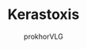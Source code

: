 ---
title: "Kerastoxis"
excerpt: "This is the miracle drug of Unturned Stones. If there was one invention other than the torch drive that could be implicated as the thing that drove humanity beyond their terrestrial homes, it would be kerastoxis: a solution of blood thinners, adrenaline, and a thousand other drugs that turn the fleshy human body into a hardened cocoon resistant against the strongest onslaught of interstellar forces."
author: "prokhorVLG"

permalink: /codex/technology/medical-science/kerastoxis
layout: blank_page

page_highlight: "#edc920"

page_features: [
                {
                  type: 'codexHead', init: {
                    id: 'codexHead',

                    toc: [ 
                      { title: '-', url: '-' },
                    ],
                    no_toc: true,

                    title: "Kerastoxis",
                    flavor: "",
                    flavor_url: '',

                    description: "<p class='text-left'>This is the miracle drug of the modern world. If there was one invention other than the torch drive that could be implicated as the thing that drove humanity beyond their terrestrial homes, it would be kerastoxis: a solution of blood thinners, adrenaline, and a thousand other drugs that turn the fleshy human body into a hardened cocoon resistant against the strongest onslaught of interstellar forces.</p>

                    <p class='text-left'>There is a catch, however. Kera is addictive - and taking it while <em>not</em> accelerating is potentially lethal.</p>",

                    image: "/assets/images/codex/technology/kera.png",
                    imageBlurb: "wheeee!",
                    lower_clear: 'codexLowerClear', 
                  }
                },
                {
                  type: 'paddingBar', init: {
                    size: '60px',
                  }
                },
              ]
---